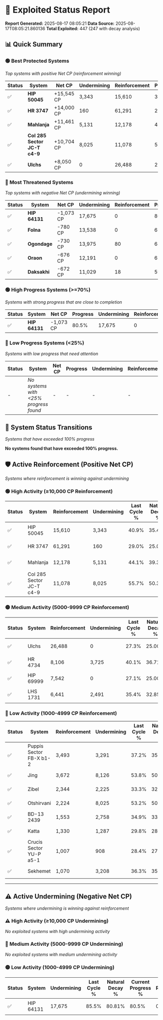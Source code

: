 # 🌟 Exploited Status Report

**Report Generated:** 2025-08-17 08:05:21
**Data Source:** 2025-08-17T08:05:21.860136
**Total Exploited:** 447 (247 with decay analysis)

## 📊 Quick Summary

### 🟢 **Best Protected Systems**
*Top systems with positive Net CP (reinforcement winning)*

| Status | System | Net CP | Undermining | Reinforcement | Progress |
|--------|--------|--------|-------------|---------------|----------|
| ✅ | **HIP 50045** | +15,545 CP | 3,343 | 15,610 | 39.9% |
| ✅ | **HR 3747** | +14,000 CP | 160 | 61,291 | 29.0% |
| ✅ | **Mahlanja** | +11,461 CP | 5,131 | 12,178 | 42.6% |
| ✅ | **Col 285 Sector JC-T c4-9** | +10,704 CP | 8,025 | 11,078 | 53.4% |
| ✅ | **Ulchs** | +8,050 CP | 0 | 26,488 | 27.3% |

### 🔴 **Most Threatened Systems**
*Top systems with negative Net CP (undermining winning)*

| Status | System | Net CP | Undermining | Reinforcement | Progress |
|--------|--------|--------|-------------|---------------|----------|
| ✅ | **HIP 64131** | -1,073 CP | 17,675 | 0 | 80.5% |
| ✅ | **Folna** | -780 CP | 13,538 | 0 | 67.5% |
| ✅ | **Ogondage** | -730 CP | 13,975 | 80 | 68.9% |
| ✅ | **Oraon** | -676 CP | 12,191 | 0 | 63.3% |
| ✅ | **Daksakhi** | -672 CP | 11,029 | 18 | 59.3% |

### 🟢 **High Progress Systems (>=70%)**
*Systems with strong progress that are close to completion*

| Status | System | Net CP | Progress | Undermining | Reinforcement |
|--------|--------|--------|----------|-------------|---------------|
| ✅ | **HIP 64131** | -1,073 CP | 80.5% | 17,675 | 0 |

### 🔴 **Low Progress Systems (<25%)**
*Systems with low progress that need attention*

| Status | System | Net CP | Progress | Undermining | Reinforcement |
|--------|--------|--------|----------|-------------|---------------|
| - | *No systems with <25% progress found* | - | - | - | - |
## 🔄 System Status Transitions
*Systems that have exceeded 100% progress*

**No systems found that have exceeded 100% progress.**

## 🛡️ Active Reinforcement (Positive Net CP)
*Systems where reinforcement is winning against undermining*

### 🟢 High Activity (≥10,000 CP Reinforcement)

| Status | System | Reinforcement | Undermining | Last Cycle % | Natural Decay % | Current Progress % | Current CP | Net CP | Activity |
|--------|--------|---------------|-------------|--------------|-----------------|-------------------|------------|--------|----------|
| ✅ | HIP 50045 | 15,610 | 3,343 | 40.9% | 35.46% | 39.9% | 139,650 | +15,545 | 🟢 High Reinforcement |
| ✅ | HR 3747 | 61,291 | 160 | 29.0% | 25.00% | 29.0% | 101,500 | +14,000 | 🟢 High Reinforcement |
| ✅ | Mahlanja | 12,178 | 5,131 | 44.1% | 39.33% | 42.6% | 149,100 | +11,461 | 🟢 High Reinforcement |
| ✅ | Col 285 Sector JC-T c4-9 | 11,078 | 8,025 | 55.7% | 50.34% | 53.4% | 186,900 | +10,704 | 🟢 High Reinforcement |

### 🟡 Medium Activity (5000-9999 CP Reinforcement)

| Status | System | Reinforcement | Undermining | Last Cycle % | Natural Decay % | Current Progress % | Current CP | Net CP | Activity |
|--------|--------|---------------|-------------|--------------|-----------------|-------------------|------------|--------|----------|
| ✅ | Ulchs | 26,488 | 0 | 27.3% | 25.00% | 27.3% | 95,550 | +8,050 | 🟡 Medium Reinforcement |
| ✅ | HR 4734 | 8,106 | 3,725 | 40.1% | 36.71% | 39.0% | 136,500 | +8,026 | 🟡 Medium Reinforcement |
| ✅ | HIP 69999 | 7,542 | 0 | 27.1% | 25.00% | 27.1% | 94,850 | +7,350 | 🟡 Medium Reinforcement |
| ✅ | LHS 1731 | 6,441 | 2,491 | 35.4% | 32.85% | 34.7% | 121,450 | +6,463 | 🟡 Medium Reinforcement |

### 🔴 Low Activity (1000-4999 CP Reinforcement)

| Status | System | Reinforcement | Undermining | Last Cycle % | Natural Decay % | Current Progress % | Current CP | Net CP | Activity |
|--------|--------|---------------|-------------|--------------|-----------------|-------------------|------------|--------|----------|
| ✅ | Puppis Sector FB-X b1-2 | 3,493 | 3,291 | 37.2% | 35.32% | 36.3% | 127,050 | +3,439 | 🔵 Low Reinforcement |
| ✅ | Jing | 3,672 | 8,126 | 53.8% | 50.57% | 51.5% | 180,250 | +3,263 | 🔵 Low Reinforcement |
| ✅ | Zibel | 2,344 | 2,225 | 33.3% | 32.02% | 32.7% | 114,450 | +2,386 | 🔵 Low Reinforcement |
| ✅ | Otshirvani | 2,224 | 8,025 | 53.2% | 50.37% | 50.9% | 178,150 | +1,858 | 🔵 Low Reinforcement |
| ✅ | BD-13 2439 | 1,553 | 2,758 | 34.9% | 33.66% | 34.1% | 119,350 | +1,544 | 🔵 Low Reinforcement |
| ✅ | Katta | 1,330 | 1,287 | 29.8% | 28.99% | 29.4% | 102,900 | +1,422 | 🔵 Low Reinforcement |
| ✅ | Crucis Sector YU-P a5-1 | 1,007 | 908 | 28.4% | 27.78% | 28.1% | 98,350 | +1,121 | 🔵 Low Reinforcement |
| ✅ | Sekhemet | 1,070 | 3,208 | 36.3% | 35.10% | 35.4% | 123,900 | +1,036 | 🔵 Low Reinforcement |


---

## ⚠️ Active Undermining (Negative Net CP)
*Systems where undermining is winning against reinforcement*

### ⚠️ High Activity (≥10,000 CP Undermining)

*No exploited systems with high undermining activity*

### 🔶 Medium Activity (5000-9999 CP Undermining)

*No exploited systems with medium undermining activity*

### 🟡 Low Activity (1000-4999 CP Undermining)

| Status | System | Undermining | Last Cycle % | Natural Decay % | Current Progress % | Reinforcement | Current CP | Net CP | Activity |
|--------|--------|-------------|--------------|-----------------|-------------------|---------------|------------|--------|----------|
| ✅ | HIP 64131 | 17,675 | 85.5% | 80.81% | 80.5% | 0 | 281,750 | -1,073 | 🟡 Low Undermining |
